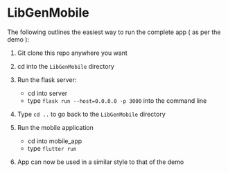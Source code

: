 # LibGenMobile

The following outlines the easiest way to run the complete app ( as per the demo ):
1. Git clone this repo anywhere you want 

2. cd into the `LibGenMobile` directory 

3. Run the flask server: 
     - cd into server 
     - type `flask run --host=0.0.0.0 -p 3000` into the command line

4. Type `cd ..` to go back to the `LibGenMobile` directory

5. Run the mobile application
     - cd into mobile_app
     - type `flutter run`

6. App can now be used in a similar style to that of the demo
